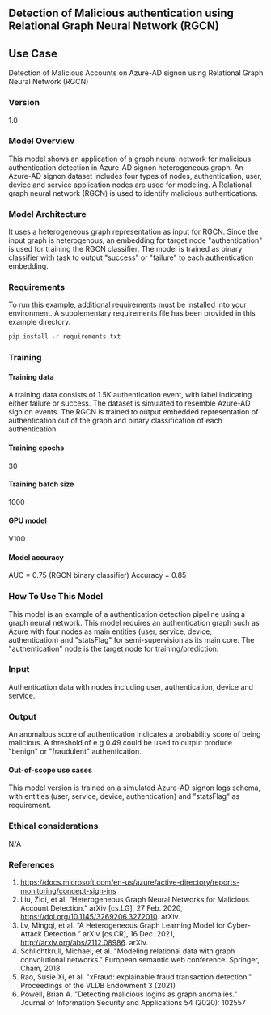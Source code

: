 ## Detection of Malicious authentication  using Relational Graph Neural Network (RGCN)

## Use Case
Detection of Malicious Accounts on Azure-AD signon using Relational Graph Neural Network (RGCN)

### Version
1.0

### Model Overview

This model shows an application of a graph neural network for malicious authentication detection in Azure-AD signon heterogeneous graph. An Azure-AD signon dataset  includes four types of nodes, authentication, user, device and service application nodes are used for modeling. A Relational graph neural network (RGCN)  is used to identify malicious authentications.

### Model Architecture
It uses a  heterogeneous graph representation as input for RGCN. Since the input graph is heterogenous, an embedding for target node "authentication" is used for training the RGCN classifier. The model is trained as binary classifier with task to output "success" or "failure" to each authentication embedding.

### Requirements 
To run this example, additional requirements must be installed into your environment. A supplementary requirements file has been provided in this example directory.

```bash 
pip install -r requirements.txt
```

### Training
#### Training data

A training data consists of 1.5K authentication event, with label indicating either failure or success. The dataset is simulated to resemble Azure-AD sign on events. The RGCN is trained to output embedded representation of authentication out of the graph and binary classification of each authentication. 
#### Training epochs
30

#### Training batch size
1000

#### GPU model
V100

#### Model accuracy
AUC = 0.75 (RGCN binary classifier)
Accuracy = 0.85


### How To Use This Model
This model is an example of a authentication detection pipeline using a graph neural network. This model requires an authentication graph such as Azure with four nodes as main entities (user, service, device, authentication) and "statsFlag" for semi-supervision as its main core. The "authentication" node is the target node for training/prediction.

### Input
Authentication data with nodes including user, authentication, device and service.

### Output
An anomalous score of authentication indicates a probability score of being malicious. A threshold of e.g 0.49 could be used to output produce "benign"
or "fraudulent" authentication.

#### Out-of-scope use cases
This model version is trained on a simulated Azure-AD signon logs schema, with entities (user, service, device, authentication) and "statsFlag" as requirement.

### Ethical considerations
N/A

### References

1. https://docs.microsoft.com/en-us/azure/active-directory/reports-monitoring/concept-sign-ins
2. Liu, Ziqi, et al. “Heterogeneous Graph Neural Networks for Malicious Account Detection.” arXiv [cs.LG], 27 Feb. 2020, https://doi.org/10.1145/3269206.3272010. arXiv.
3. Lv, Mingqi, et al. “A Heterogeneous Graph Learning Model for Cyber-Attack Detection.” arXiv [cs.CR], 16 Dec. 2021, http://arxiv.org/abs/2112.08986. arXiv.
4. Schlichtkrull, Michael, et al. "Modeling relational data with graph convolutional networks." European semantic web conference. Springer, Cham, 2018
5. Rao, Susie Xi, et al. "xFraud: explainable fraud transaction detection." Proceedings of the VLDB Endowment 3 (2021)
6. Powell, Brian A. "Detecting malicious logins as graph anomalies." Journal of Information Security and Applications 54 (2020): 102557
